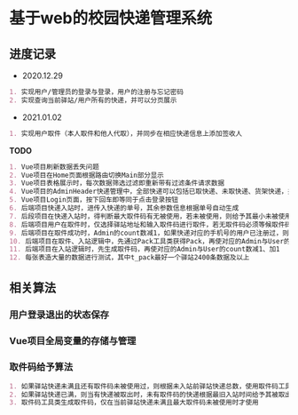 # 基于web的校园快递管理系统
## 进度记录
- 2020.12.29<br>
```markdown
1. 实现用户/管理员的登录与登录，用户的注册与忘记密码
2. 实现查询当前驿站/用户所有的快递，并可以分页展示
```
- 2021.01.02<br>
```markdown
1. 实现用户取件（本人取件和他人代取），并同步在相应快递信息上添加签收人
```
__TODO__
```markdown
1. Vue项目刷新数据丢失问题
2. Vue项目在Home页面根据路由切换Main部分显示
3. Vue项目表格展示时，每次数据筛选过滤即重新带有过滤条件请求数据
4. Vue项目的AdminHeader快递管理中，全部快递可以包括已取快递、未取快递、货架快递，并根据数据过滤筛选查看
5. Vue项目Login页面，按下回车即等同于点击登录按钮
6. 后端项目快递入站时，进传入快递的单号，其余参数信息根据单号自动生成
7. 后段项目在快递入站时，得判断最大取件码有无被使用，若未被使用，则给予其最小未被使用取件码；否则不给予其取件码，并使其状态为未有取件码
8. 后端项目用户在取件时，仅选择驿站地址和输入取件码进行取件，若无取件码必须等候取件码生成或者联系驿站管理员进行取件
9. 后端项目在取件成功时，Admin的count数减1，如果快递对应的手机号的用户已注册过，则对应的User的count数减1；如果是入站，则对应的count数都加1
10. 后端项目在取件、入站逻辑中，先通过Pack工具类获得Pack，再使对应的Admin与User的count数减1、加1
11. 后端项目在入站逻辑时，先生成取件码，再使对应的Admin与User的count数减1、加1
12. 每张表造大量的数据进行测试，其中t_pack最好一个驿站2400条数据及以上
```

## 相关算法
### 用户登录退出的状态保存
### Vue项目全局变量的存储与管理
### 取件码给予算法
```markdown
1. 如果驿站快递未满且还有取件码未被使用过，则根据未入站前驿站快递总数，使用取件码工具类生成的取件码，给予新入站的快递
2. 如果驿站快递已满，则当有快递被取出时，未有取件码的快递根据最旧入站时间给予其被取出的快递释放的取件码
3. 取件码工具类生成取件码，仅在当前驿站快递未满且最大取件码未被使用时才使用
```
